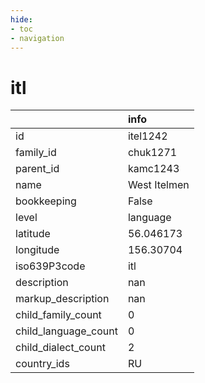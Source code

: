 ```yaml
---
hide:
- toc
- navigation
---
```

# itl
|                      | info         |
|:---------------------|:-------------|
| id                   | itel1242     |
| family_id            | chuk1271     |
| parent_id            | kamc1243     |
| name                 | West Itelmen |
| bookkeeping          | False        |
| level                | language     |
| latitude             | 56.046173    |
| longitude            | 156.30704    |
| iso639P3code         | itl          |
| description          | nan          |
| markup_description   | nan          |
| child_family_count   | 0            |
| child_language_count | 0            |
| child_dialect_count  | 2            |
| country_ids          | RU           |